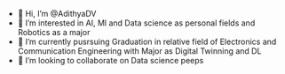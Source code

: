 - 👋 Hi, I’m @AdithyaDV
- 👀 I’m interested in AI, Ml and Data science as personal fields and Robotics as a major
- 🌱 I’m currently pusrsuing Graduation in relative field of Electronics and Communication Engineering with Major as Digital Twinning and DL
- 💞️ I’m looking to collaborate on Data science peeps

<!---
AdithyaDV/AdithyaDV is a ✨ special ✨ repository because its `README.md` (this file) appears on your GitHub profile.
You can click the Preview link to take a look at your changes.
--->
